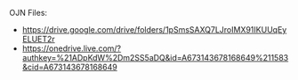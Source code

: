 

OJN Files:

- https://drive.google.com/drive/folders/1pSmsSAXQ7LJroIMX91IKUUqEyELUET2r
- https://onedrive.live.com/?authkey=%21ADpKdW%2Dm2SS5aDQ&id=A673143678168649%211583&cid=A673143678168649
